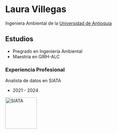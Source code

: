 # Laura Villegas

Ingeniera Ambiental de la [Universidad de Antioquia](https://www.udea.edu.co)

## Estudios

- Pregrado en Ingeniería Ambiental
- Maestría en GIRH-ALC

### Experiencia Profesional

Analista de datos en SIATA  

* 2021 - 2024

<img src = "https://play-lh.googleusercontent.com/AD3hKrZOTVPRx3RdfjdBs981CJv84XlywmKd__QtsRdW-M76nqrUFoTHG_mC9_IHOvY" height="100" alt="SIATA">